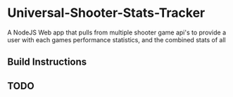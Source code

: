 # Universal-Shooter-Stats-Tracker
A NodeJS Web app that pulls from multiple shooter game api's to provide a user with each games performance statistics, and the combined stats of all

## Build Instructions

## TODO
